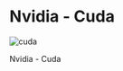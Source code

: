 # Nvidia - Cuda

![cuda](http://166.104.13.122/wp-content/uploads/2018/05/NVDLI250.png)



Nvidia - Cuda